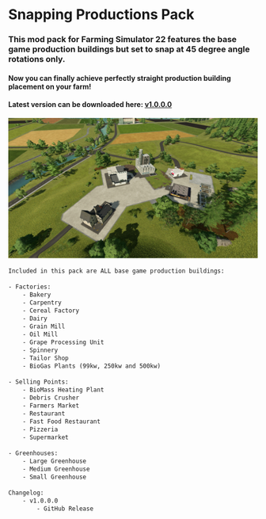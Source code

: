# Snapping Productions Pack
### This mod pack for Farming Simulator 22 features the base game production buildings but set to snap at 45 degree angle rotations only.
#### Now you can finally achieve perfectly straight production building placement on your farm!

#### Latest version can be downloaded here: [v1.0.0.0](https://falkkor.io/FS22_snappingProductionsPack.zip)

![Snapping Productions Pack Screenshot](/screenshots/snapping_productions_screen1.jpg)

```
Included in this pack are ALL base game production buildings:

- Factories:
    - Bakery
    - Carpentry
    - Cereal Factory
    - Dairy
    - Grain Mill
    - Oil Mill
    - Grape Processing Unit
    - Spinnery
    - Tailor Shop
    - BioGas Plants (99kw, 250kw and 500kw)

- Selling Points:
    - BioMass Heating Plant
    - Debris Crusher
    - Farmers Market
    - Restaurant
    - Fast Food Restaurant
    - Pizzeria 
    - Supermarket

- Greenhouses:
    - Large Greenhouse
    - Medium Greenhouse
    - Small Greenhouse

Changelog:
    - v1.0.0.0 
        - GitHub Release
```
